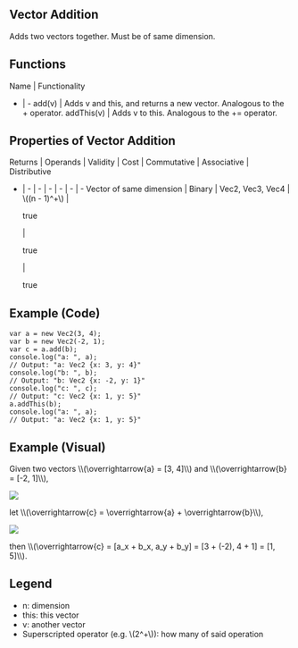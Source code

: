 ## Vector Addition
Adds two vectors together. Must be of same dimension. 

## Functions
Name | Functionality
- | - 
add(v) | Adds v and <span class="blue">this</span>, and returns a new vector. Analogous to the + operator. 
addThis(v) | Adds v to <span class="blue">this</span>. Analogous to the += operator. 

## Properties of Vector Addition
Returns | Operands | Validity | Cost | Commutative | Associative | Distributive
- | - | - | - | - | - | - 
Vector of same dimension | Binary | Vec2, Vec3, Vec4 | \\((n - 1)^+\\) | <p class="green">true</p> | <p class="green">true</p> | <p class="green">true</p>

## Example (Code)
```
var a = new Vec2(3, 4);
var b = new Vec2(-2, 1);
var c = a.add(b);
console.log("a: ", a);
// Output: "a: Vec2 {x: 3, y: 4}"
console.log("b: ", b);
// Output: "b: Vec2 {x: -2, y: 1}"
console.log("c: ", c);
// Output: "c: Vec2 {x: 1, y: 5}"
a.addThis(b);
console.log("a: ", a);
// Output: "a: Vec2 {x: 1, y: 5}"
```

## Example (Visual)
<p>Given two vectors \\(\overrightarrow{a} = [3, 4]\\) and \\(\overrightarrow{b} = [-2, 1]\\), </p>
<img class="imgCentered" src="/imgs/vectorAdditionVariables.png">
<p>let \\(\overrightarrow{c} = \overrightarrow{a} + \overrightarrow{b}\\), </p>
<img class="imgCentered" src="/imgs/vectorAdditionOperation.png">
<p>then \\(\overrightarrow{c} = [a_x + b_x, a_y + b_y] = [3 + (-2), 4 + 1] = [1, 5]\\).

## Legend
* n: dimension
* <span class="blue">this</span>: this vector
* v: another vector
* Superscripted operator (e.g. \\(2^+\\)): how many of said operation 